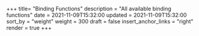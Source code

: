 +++
title= "Binding Functions"
description = "All available binding functions"
date = 2021-11-09T15:32:00
updated = 2021-11-09T15:32:00
sort_by = "weight"
weight = 300
draft = false
insert_anchor_links = "right"
render = true
+++

